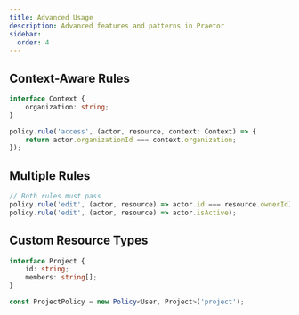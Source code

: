 ```yaml
---
title: Advanced Usage
description: Advanced features and patterns in Praetor
sidebar:
  order: 4
---
```


## Context-Aware Rules

```typescript
interface Context {
    organization: string;
}

policy.rule('access', (actor, resource, context: Context) => {
    return actor.organizationId === context.organization;
});
```

## Multiple Rules

```typescript
// Both rules must pass
policy.rule('edit', (actor, resource) => actor.id === resource.ownerId);
policy.rule('edit', (actor, resource) => actor.isActive);
```

## Custom Resource Types

```typescript
interface Project {
    id: string;
    members: string[];
}

const ProjectPolicy = new Policy<User, Project>('project');
```